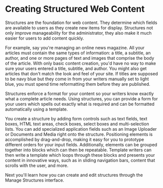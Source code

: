 # Creating Structured Web Content [](id=creating-structured-web-content)

Structures are the foundation for web content. They determine which fields are
available to users as they create new items for display. Structures not only
improve manageability for the administrator, they also make it much easier for
users to add content quickly. 

For example, say you're managing an online news magazine. All your articles must
contain the same types of information: a title, a subtitle, an author, and one
or more pages of text and images that comprise the body of the article. With
only basic content creation, you'd have no way to make sure your users entered
a title, subtitle, and author. You might also get articles that don't match the
look and feel of your site. If titles are supposed to be navy blue but they come
in from your writers manually set to light blue, you must spend time
reformatting them before they are published.

Structures enforce a format for your content so your writers know exactly what
a complete article needs. Using structures, you can provide a form for your
users which spells out exactly what is required and can be formatted
automatically using a template.

You create a structure by adding form controls such as text fields, text boxes,
HTML text areas, check boxes, select boxes and multi-selection lists. You can
add specialized application fields such as an Image Uploader or Documents and
Media right onto the structure. Positioning elements is accomplished by
drag-and-drop, making it easy for you to prototype different orders for your
input fields. Additionally, elements can be grouped together into blocks which
can then be repeatable. Template writers can then write a template which loops
through these blocks and presents your content in innovative ways, such as in
sliding navigation bars, content that scrolls with the user, and more.

Next you'll learn how you can create and edit structures through the Manage
Structures interface.
